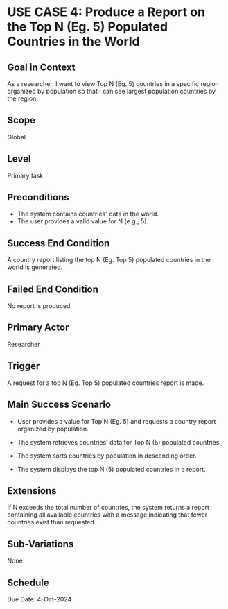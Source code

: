 # USE CASE 4: Produce a Report on the Top N (Eg. 5) Populated Countries in the World

## Goal in Context

As a researcher, I want to view Top N (Eg. 5) countries in a specific region organized by population so that I can see
largest population countries by the region.

## Scope

Global

## Level

Primary task

## Preconditions

- The system contains countries' data in the world.
- The user provides a valid value for N (e.g., 5).

## Success End Condition

A country report listing the top N (Eg. Top 5) populated countries in the world is generated.

## Failed End Condition

No report is produced.

## Primary Actor

Researcher

## Trigger

A request for a top N (Eg. Top 5) populated countries report is made.

## Main Success Scenario

- User provides a value for Top N (Eg. 5) and requests a country report organized by population.

- The system retrieves countries' data for Top N (5) populated countries.

- The system sorts countries by population in descending order.

- The system displays the top N (5) populated countries in a report.

## Extensions

If N exceeds the total number of countries, the system returns a report containing all available countries with a
message indicating that fewer countries exist than requested.

## Sub-Variations

None

## Schedule

Due Date: 4-Oct-2024